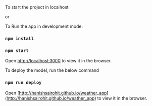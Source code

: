 To start the project in localhost

or

To Run the app in development mode.

### `npm install`

### `npm start`

Open [http://localhost:3000](http://localhost:3000) to view it in the browser.

To deploy the model, run the below command

### `npm run deploy`

Open [http://hanishsairohit.github.io/weather_app](http://hanishsairohit.github.io/weather_app) to view it in the browser.
